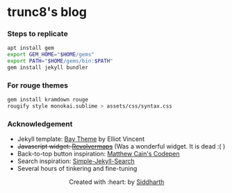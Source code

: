# trunc8's blog

### Steps to replicate
```sh
apt install gem
export GEM_HOME="$HOME/gems"
export PATH="$HOME/gems/bin:$PATH"
gem install jekyll bundler
```


### For rouge themes
```sh
gem install kramdown rouge
rougify style monokai.sublime > assets/css/syntax.css
```


### Acknowledgement
- Jekyll template: [Bay Theme](https://github.com/eliottvincent/bay) by Elliot Vincent
- ~~Javascript widget: [Revolvermaps](https://www.revolvermaps.com/)~~ (Was a wonderful widget. It is dead :( )
- Back-to-top button inspiration: [Matthew Cain's Codepen](https://codepen.io/matthewcain/pen/ZepbeR)
- Search inspiration: [Simple-Jekyll-Search](https://github.com/christian-fei/Simple-Jekyll-Search)
- Several hours of tinkering and fine-tuning


<p align='center'>Created with :heart: by <a href="https://www.linkedin.com/in/sahasiddharth611/">Siddharth</a></p>
